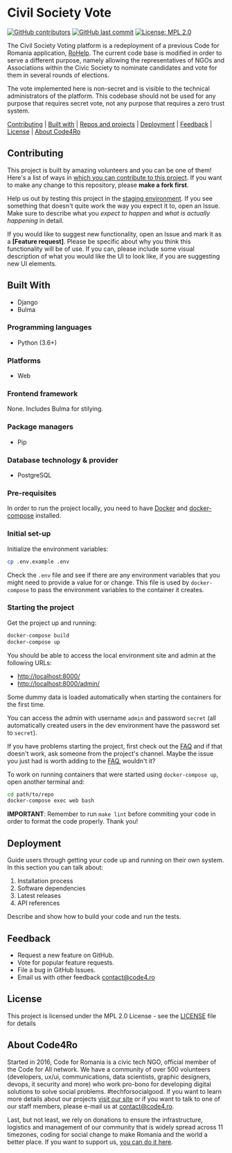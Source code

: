 # Civil Society Vote

[![GitHub contributors](https://img.shields.io/github/contributors/code4romania/civil_society_vote.svg?style=for-the-badge)](https://github.com/code4romania/civil_society_vote/graphs/contributors) [![GitHub last commit](https://img.shields.io/github/last-commit/code4romania/civil_society_vote.svg?style=for-the-badge)](https://github.com/code4romania/civil_society_vote/commits/master) [![License: MPL 2.0](https://img.shields.io/badge/license-MPL%202.0-brightgreen.svg?style=for-the-badge)](https://opensource.org/licenses/MPL-2.0)

The Civil Society Voting platform is a redeployment of a previous Code for Romania application, [RoHelp](https://github.com/code4romania/ro-help). The current code base is modified in order to serve a different purpose, namely allowing the representatives of NGOs and Associations within the Civic Society to nominate candidates and vote for them in several rounds of elections.

The vote implemented here is non-secret and is visible to the technical administrators of the platform. This codebase should not be used for any purpose that requires secret vote, not any purpose that requires a zero trust system.

[Contributing](#contributing) | [Built with](#built-with) | [Repos and projects](#repos-and-projects) | [Deployment](#deployment) | [Feedback](#feedback) | [License](#license) | [About Code4Ro](#about-code4ro)

## Contributing

This project is built by amazing volunteers and you can be one of them! Here's a list of ways in [which you can contribute to this project](.github/CONTRIBUTING.md). If you want to make any change to this repository, please **make a fork first**.

Help us out by testing this project in the [staging environment](INSERT_LINK_HERE). If you see something that doesn't quite work the way you expect it to, open an Issue. Make sure to describe what you _expect to happen_ and _what is actually happening_ in detail.

If you would like to suggest new functionality, open an Issue and mark it as a __[Feature request]__. Please be specific about why you think this functionality will be of use. If you can, please include some visual description of what you would like the UI to look like, if you are suggesting new UI elements.

## Built With

* Django
* Bulma

### Programming languages

* Python (3.6+)

### Platforms

* Web

### Frontend framework

None. Includes Bulma for stilying.

### Package managers

* Pip

### Database technology & provider

* PostgreSQL

### Pre-requisites

In order to run the project locally, you need to have [Docker](https://docs.docker.com/get-docker/) and [docker-compose](https://docs.docker.com/compose/) installed.

### Initial set-up

Initialize the environment variables:

```bash
cp .env.example .env
```

Check the `.env` file and see if there are any environment variables that you might need to provide a value for or change. This file is used by `docker-compose` to pass the environment variables to the container it creates.

### Starting the project

Get the project up and running:

```bash
docker-compose build
docker-compose up
```

You should be able to access the local environment site and admin at the following URLs:

- <http://localhost:8000/>
- <http://localhost:8000/admin/>

Some dummy data is loaded automatically when starting the containers for the first time.

You can access the admin with username `admin` and password `secret` (all automatically created users in the dev environment have the password set to `secret`).

If you have problems starting the project, first check out the [FAQ](https://github.com/code4romania/civil_society_vote/wiki/FAQ) and if that doesn't work, ask someone from the project's channel.
Maybe the issue you just had is worth adding to the [FAQ](https://github.com/code4romania/civil_society_vote/wiki/FAQ), wouldn't it?

To work on running containers that were started using `docker-compose up`, open another terminal and:

```bash
cd path/to/repo
docker-compose exec web bash
```

**IMPORTANT**: Remember to run `make lint` before commiting your code in order to format the code properly. Thank you!

## Deployment

Guide users through getting your code up and running on their own system. In this section you can talk about:
1. Installation process
2. Software dependencies
3. Latest releases
4. API references

Describe and show how to build your code and run the tests.

## Feedback

* Request a new feature on GitHub.
* Vote for popular feature requests.
* File a bug in GitHub Issues.
* Email us with other feedback contact@code4.ro

## License

This project is licensed under the MPL 2.0 License - see the [LICENSE](LICENSE) file for details

## About Code4Ro

Started in 2016, Code for Romania is a civic tech NGO, official member of the Code for All network. We have a community of over 500 volunteers (developers, ux/ui, communications, data scientists, graphic designers, devops, it security and more) who work pro-bono for developing digital solutions to solve social problems. #techforsocialgood. If you want to learn more details about our projects [visit our site](https://www.code4.ro/en/) or if you want to talk to one of our staff members, please e-mail us at contact@code4.ro.

Last, but not least, we rely on donations to ensure the infrastructure, logistics and management of our community that is widely spread across 11 timezones, coding for social change to make Romania and the world a better place. If you want to support us, [you can do it here](https://code4.ro/en/donate/).
